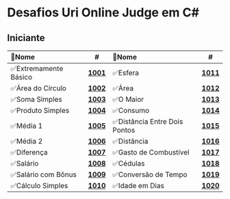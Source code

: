 # Desafios Uri Online Judge em C#
## Iniciante

| 📌**Nome** | # | 📌**Nome** | # |
| :--- |  :---: | :--- | :---: |
| ✅Extremamente Básico | [**1001**](https://github.com/KalebeSantana/URI-DESAFIOS/blob/main/Beginner/uri1001/Program.cs) | ✅Esfera | [**1011**](https://github.com/KalebeSantana/URI-DESAFIOS/blob/main/Beginner/uri1011/Program.cs) |
| ✅Área do Círculo | [**1002**](https://github.com/KalebeSantana/URI-DESAFIOS/blob/main/Beginner/uri1002/Program.cs) | ✅Área | [**1012**](https://github.com/KalebeSantana/URI-DESAFIOS/blob/main/Beginner/uri1012/Program.cs) |
| ✅Soma Simples | [**1003**](https://github.com/KalebeSantana/URI-DESAFIOS/blob/main/Beginner/uri1003/Program.cs) | ✅O Maior | [**1013**](https://github.com/KalebeSantana/URI-DESAFIOS/blob/main/Beginner/uri1013/Program.cs) |
| ✅Produto Simples | [**1004**](https://github.com/KalebeSantana/URI-DESAFIOS/blob/main/Beginner/uri1004/Program.cs) | ✅Consumo | [**1014**](https://github.com/KalebeSantana/URI-DESAFIOS/blob/main/Beginner/uri1014/Program.cs) |
| ✅Média 1 | [**1005**](https://github.com/KalebeSantana/URI-DESAFIOS/blob/main/Beginner/uri1005/Program.cs) | ✅Distância Entre Dois Pontos | [**1015**](https://github.com/KalebeSantana/URI-DESAFIOS/blob/main/Beginner/uri1015/Program.cs) |
| ✅Média 2 | [**1006**](https://github.com/KalebeSantana/URI-DESAFIOS/blob/main/Beginner/uri1006/Program.cs) | ✅Distância | [**1016**](https://github.com/KalebeSantana/URI-DESAFIOS/blob/main/Beginner/uri1016/Program.cs) |
| ✅Diferença | [**1007**](https://github.com/KalebeSantana/URI-DESAFIOS/blob/main/Beginner/uri1007/Program.cs) | ✅Gasto de Combustível | [**1017**](https://github.com/KalebeSantana/URI-DESAFIOS/blob/main/Beginner/uri1017/Program.cs) |
| ✅Salário | [**1008**](https://github.com/KalebeSantana/URI-DESAFIOS/blob/main/Beginner/uri1008/Program.cs) | ✅Cédulas | [**1018**](https://github.com/KalebeSantana/URI-DESAFIOS/blob/main/Beginner/uri1018/Program.cs) |
| ✅Salário com Bônus | [**1009**](https://github.com/KalebeSantana/URI-DESAFIOS/blob/main/Beginner/uri1009/Program.cs) | ✅Conversão de Tempo | [**1019**](https://github.com/KalebeSantana/URI-DESAFIOS/blob/main/Beginner/uri1019/Program.cs) |
| ✅Cálculo Simples | [**1010**](https://github.com/KalebeSantana/URI-DESAFIOS/blob/main/Beginner/uri1010/Program.cs) | ✅Idade em Dias | [**1020**](https://github.com/KalebeSantana/URI-DESAFIOS/blob/main/Beginner/uri1020/Program.cs) |
